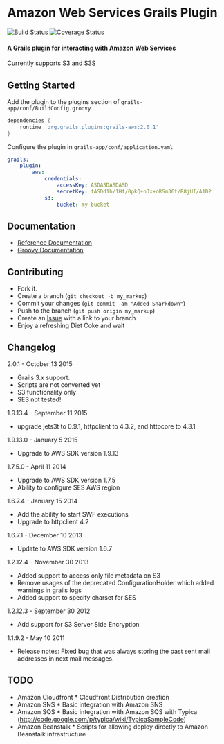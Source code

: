 # Amazon Web Services Grails Plugin
[![Build Status](https://travis-ci.org/grails-aws/grails-aws.png?branch=master)][travis]
[![Coverage Status](https://coveralls.io/repos/grails-aws/grails-aws/badge.svg?branch=master&service=github)](https://coveralls.io/github/grails-aws/grails-aws?branch=master)


[travis]: https://travis-ci.org/grails-aws/grails-aws

#### A Grails plugin for interacting with Amazon Web Services
Currently supports S3 and S3S

## Getting Started

Add the plugin to the plugins section of `grails-app/conf/BuildConfig.groovy`
```groovy
dependencies {
    runtime 'org.grails.plugins:grails-aws:2.0.1'
}
```

Configure the plugin in `grails-app/conf/application.yaml`
```yaml
grails:
    plugin:
        aws:
            credentials:
                accessKey: ASDASDASDASD
                secretKey: fASDd1h/1Hf/0pkQ+nJx+oRSm36t/R8jUI/A1D2
            s3:
                bucket: my-bucket
```

## Documentation

* [Reference Documentation](http://grails-aws.github.io/grails-aws/1.7.5.0/)
* [Groovy Documentation](http://grails-aws.github.io/grails-aws/1.7.5.0/gapi/)


## Contributing

- Fork it.
- Create a branch (`git checkout -b my_markup`)
- Commit your changes (`git commit -am "Added Snarkdown"`)
- Push to the branch (`git push origin my_markup`)
- Create an [Issue](issues/new) with a link to your branch
- Enjoy a refreshing Diet Coke and wait


## Changelog

2.0.1 - October 13 2015
* Grails 3.x support.
* Scripts are not converted yet
* S3 functionality only
* SES not tested!

1.9.13.4 - September 11 2015
* upgrade jets3t to 0.9.1, httpclient to 4.3.2, and httpcore to 4.3.1

1.9.13.0 - January 5 2015
* Upgrade to AWS SDK version 1.9.13

1.7.5.0 - April 11 2014
* Upgrade to AWS SDK version 1.7.5
* Ability to configure SES AWS region

1.6.7.4 - January 15 2014
* Add the ability to start SWF executions
* Upgrade to httpclient 4.2

1.6.7.1 - December 10 2013
* Update to AWS SDK version 1.6.7

1.2.12.4 - November 30 2013
* Added support to access only file metadata on S3
* Remove usages of the deprecated ConfigurationHolder which added warnings in grails logs
* Added support to specify charset for SES

1.2.12.3 - September 30 2012
* Add support for S3 Server Side Encryption

1.1.9.2 - May 10 2011
* Release notes: Fixed bug that was always storing the past sent mail addresses in next mail messages.


## TODO

- Amazon Cloudfront * Cloudfront Distribution creation
- Amazon SNS * Basic integration with Amazon SNS
- Amazon SQS * Basic integration with Amazon SQS with Typica (http://code.google.com/p/typica/wiki/TypicaSampleCode)
- Amazon Beanstalk * Scripts for allowing deploy directly to Amazon Beanstalk infrastructure
